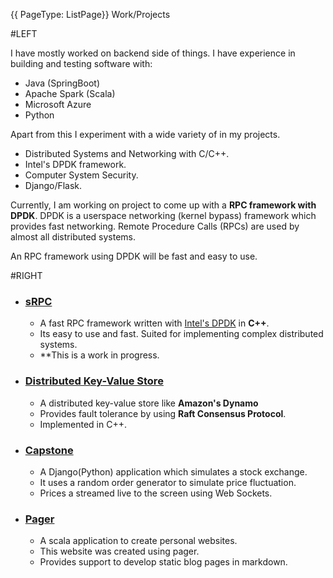 {{ PageType: ListPage}} Work/Projects

#LEFT

I have mostly worked on backend side of things. 
I have experience in building and testing software with:
- Java (SpringBoot)
- Apache Spark (Scala)
- Microsoft Azure
- Python

Apart from this I experiment with a wide variety of in my projects.


- Distributed Systems and Networking with C/C++.
- Intel's DPDK framework.
- Computer System Security.
- Django/Flask.


Currently, I am working on project to come up with a **RPC framework with DPDK**.
DPDK is a userspace networking (kernel bypass) framework which provides fast networking.
Remote Procedure Calls (RPCs) are used by almost all distributed systems.

An RPC framework using DPDK will be fast and easy to use.

#RIGHT
- ### [sRPC](https://www.github.com/cs16b004/dpdk-rrr)
    - A fast RPC framework written with [Intel's DPDK](https://www.dpdk.org) in **C++**.
    - Its easy to use and fast. Suited for implementing complex distributed systems.
    - **This is a work in progress.
- ### [Distributed Key-Value Store](https://github.com/shuai-teaching/dslabs-cpp-cs16b004)
    - A distributed key-value store like **Amazon's Dynamo**
    - Provides fault tolerance by using **Raft Consensus Protocol**.
    - Implemented in C++.
- ### [Capstone](https://www.github.com/cs16b004/capstone)
    - A Django(Python) application which simulates a stock exchange.
    - It uses a random order generator to simulate price fluctuation.
    - Prices a streamed live to the screen using Web Sockets.
- ### [Pager](https://www.github.com/cs16b004/Pager)
    - A scala application to create personal websites.
    - This website was created using pager.
    - Provides support to develop static blog pages in markdown.



